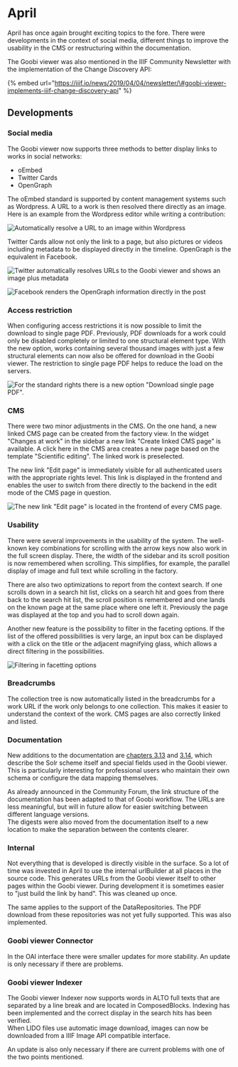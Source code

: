 # April

April has once again brought exciting topics to the fore. There were developments in the context of social media, different things to improve the usability in the CMS or restructuring within the documentation. 

The Goobi viewer was also mentioned in the IIIF Community Newsletter with the implementation of the Change Discovery API:

{% embed url="https://iiif.io/news/2019/04/04/newsletter/\#goobi-viewer-implements-iiif-change-discovery-api" %}

## Developments

### Social media 

The Goobi viewer now supports three methods to better display links to works in social networks: 

* oEmbed
* Twitter Cards
* OpenGraph

The oEmbed standard is supported by content management systems such as Wordpress. A URL to a work is then resolved there directly as an image. Here is an example from the Wordpress editor while writing a contribution:

![Automatically resolve a URL to an image within Wordpress](../.gitbook/assets/2019-04-wordpress-showing-oembed.gif)

Twitter Cards allow not only the link to a page, but also pictures or videos including metadata to be displayed directly in the timeline. OpenGraph is the equivalent in Facebook.

![Twitter automatically resolves URLs to the Goobi viewer and shows an image plus metadata](../.gitbook/assets/20919-04-twitter-card-from-viewer-url.png)

![Facebook renders the OpenGraph information directly in the post](../.gitbook/assets/2019-04-facebook-open-graph-from-viewer-url.png)

### Access restriction 

When configuring access restrictions it is now possible to limit the download to single page PDF. Previously, PDF downloads for a work could only be disabled completely or limited to one structural element type. With the new option, works containing several thousand images with just a few structural elements can now also be offered for download in the Goobi viewer. The restriction to single page PDF helps to reduce the load on the servers.

![For the standard rights there is a new option &quot;Download single page PDF&quot;.](../.gitbook/assets/2019-04-pdf-download-restricted-to-single-page.png)

### CMS 

There were two minor adjustments in the CMS. On the one hand, a new linked CMS page can be created from the factory view. In the widget "Changes at work" in the sidebar a new link "Create linked CMS page" is available. A click here in the CMS area creates a new page based on the template "Scientific editing". The linked work is preselected. 

The new link "Edit page" is immediately visible for all authenticated users with the appropriate rights level. This link is displayed in the frontend and enables the user to switch from there directly to the backend in the edit mode of the CMS page in question.

![The new link &quot;Edit page&quot; is located in the frontend of every CMS page.](../.gitbook/assets/2019-04-edit-cms-page-link.png)

### Usability 

There were several improvements in the usability of the system. The well-known key combinations for scrolling with the arrow keys now also work in the full screen display. There, the width of the sidebar and its scroll position is now remembered when scrolling. This simplifies, for example, the parallel display of image and full text while scrolling in the factory.

There are also two optimizations to report from the context search. If one scrolls down in a search hit list, clicks on a search hit and goes from there back to the search hit list, the scroll position is remembered and one lands on the known page at the same place where one left it. Previously the page was displayed at the top and you had to scroll down again.

Another new feature is the possibility to filter in the faceting options. If the list of the offered possibilities is very large, an input box can be displayed with a click on the title or the adjacent magnifying glass, which allows a direct filtering in the possibilities.

![Filtering in facetting options](../.gitbook/assets/2019-04-filter-in-facetting.gif)

### Breadcrumbs

The collection tree is now automatically listed in the breadcrumbs for a work URL if the work only belongs to one collection. This makes it easier to understand the context of the work. CMS pages are also correctly linked and listed. 

### Documentation

New additions to the documentation are [chapters 3.13](https://docs.intranda.com/goobi-viewer-de/3/3.13) and [3.14](https://docs.intranda.com/goobi-viewer-de/3/3.14), which describe the Solr scheme itself and special fields used in the Goobi viewer. This is particularly interesting for professional users who maintain their own schema or configure the data mapping themselves. 

As already announced in the Community Forum, the link structure of the documentation has been adapted to that of Goobi workflow. The URLs are less meaningful, but will in future allow for easier switching between different language versions.   
The digests were also moved from the documentation itself to a new location to make the separation between the contents clearer. 

### Internal

Not everything that is developed is directly visible in the surface. So a lot of time was invested in April to use the internal urlBuilder at all places in the source code. This generates URLs from the Goobi viewer itself to other pages within the Goobi viewer. During development it is sometimes easier to "just build the link by hand". This was cleaned up once. 

The same applies to the support of the DataRepositories. The PDF download from these repositories was not yet fully supported. This was also implemented. 

### Goobi viewer Connector

In the OAI interface there were smaller updates for more stability. An update is only necessary if there are problems. 

### Goobi viewer Indexer

 The Goobi viewer Indexer now supports words in ALTO full texts that are separated by a line break and are located in ComposedBlocks. Indexing has been implemented and the correct display in the search hits has been verified.   
When LIDO files use automatic image download, images can now be downloaded from a IIIF Image API compatible interface.

An update is also only necessary if there are current problems with one of the two points mentioned.

